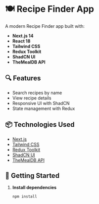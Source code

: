 # 🍽️ Recipe Finder App

A modern Recipe Finder app built with:

- **Next.js 14**
- **React 18**
- **Tailwind CSS**
- **Redux Toolkit**
- **ShadCN UI**
- **TheMealDB API**

## 🔍 Features

- Search recipes by name
- View recipe details
- Responsive UI with ShadCN
- State management with Redux

## 📦 Technologies Used

- [Next.js](https://nextjs.org/)
- [Tailwind CSS](https://tailwindcss.com/)
- [Redux Toolkit](https://redux-toolkit.js.org/)
- [ShadCN UI](https://ui.shadcn.com/)
- [TheMealDB API](https://www.themealdb.com/api.php)

## 🚀 Getting Started

1. **Install dependencies**
   ```bash
   npm install
